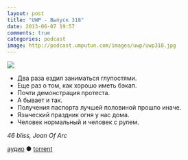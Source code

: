 ```yaml
---
layout: post
title: "UWP - Выпуск 318"
date: 2013-06-07 19:57
comments: true
categories: podcast
image: http://podcast.umputun.com/images/uwp/uwp318.jpg
---
```

![](https://podcast.umputun.com/images/uwp/uwp318.jpg)

- Два раза ездил заниматься глупостями.
- Еще раз о том, как хорошо иметь бэкап.
- Почти демонстрация протеста.
- А бывает и так.
- Получения паспорта лучшей половиной прошло иначе.
- Языческий праздник огня у нас дома.
- Человек нормальный и человек с рулем.

_46 bliss, Joan Of Arc_

[аудио](https://podcast.umputun.com/media/ump_podcast318.mp3) ● [torrent](http://podcast.umputun.com/torrents/ump_podcast318.mp3.torrent)

<audio src="https://podcast.umputun.com/media/ump_podcast318.mp3" preload="none"></audio>

